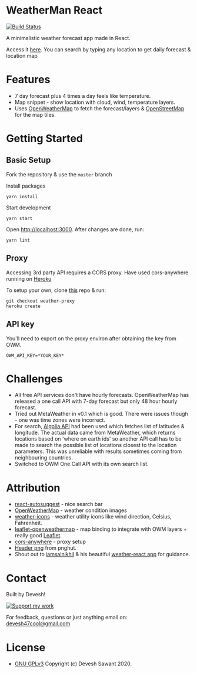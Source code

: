 # WeatherMan React
[![Build Status](https://travis-ci.org/dsaw/weatherman-react.svg?branch=master)](https://travis-ci.org/github/dsaw/weatherman-react)

A minimalistic weather forecast app made in React.

Access it [here](https://dsaw.github.io/weatherman-react/). You can search by typing any location to get daily forecast & location map

# Features
- 7 day forecast plus 4 times a day feels like temperature.
- Map snippet - show location with cloud, wind, temperature layers.
- Uses [OpenWeatherMap](https://openweathermap.org/) to fetch the forecast/layers & [OpenStreetMap](https://www.openstreetmap.org/about) for the map tiles.

# Getting Started

## Basic Setup

Fork the repository & use the `master` branch

Install packages
```
yarn install
```
Start development
```
yarn start
```
Open [http://localhost:3000](http://localhost:3000).
After changes are done, run:
```
yarn lint
```

## Proxy
Accessing 3rd party API requires a CORS proxy. Have used cors-anywhere running on [Heroku](https://cors-proxy-serv.herokuapp.com/)

To setup your own, clone [this](https://github.com/dsaw/cors-anywhere) repo & run:
```
git checkout weather-proxy
heroku create
```

## API key
You'll need to export on the proxy environ after obtaining the key from OWM.
```
OWM_API_KEY=*YOUR_KEY*
```

# Challenges
- All free API services don't have hourly forecasts. OpenWeatherMap has released a one call API with 7-day forecast but only 48 hour hourly forecast.
- Tried out MetaWeather in v0.1 which is good. There were issues though - one was time zones were incorrect.
- For search, [Algolia API](https://www.algolia.com/doc/rest-api/search/) had been used which fetches list of latitudes & longitude. The actual data came from MetaWeather, which returns locations based on 'where on earth ids' so another API call has to be made to search the possible list of locations closest to the location parameters. This was unreliable with results sometimes coming from neighbouring countries.
- Switched to OWM One Call API with its own search list.

# Attribution
- [react-autosuggest](http://react-autosuggest.js.org/) - nice search bar
- [OpenWeatherMap]() - weather condition images
- [weather-icons](https://erikflowers.github.io/weather-icons/) - weather utility icons like wind direction, Celsius, Fahrenheit.
- [leaflet-openweathermap](https://github.com/buche/leaflet-openweathermap) - map binding to integrate with OWM layers + really good [Leaflet](https://leafletjs.com/).
- [cors-anywhere](https://github.com/Rob--W/cors-anywhere) - proxy setup
- [Header png](https://pnghut.com/png/kEWKsWGE3x/cartoon-cloud-meteorological-phenomenon-transparent-png) from pnghut.
- Shout out to [iamsainikhil](https://github.com/iamsainikhil/weather-react) & his beautiful [weather-react app](https://github.com/iamsainikhil/weather-react) for guidance.

# Contact
Built by Devesh!

[![Support my work](https://cdn.buymeacoffee.com/buttons/default-blue.png)](https://www.buymeacoffee.com/dsawthewhat)

For feedback, questions or just anything email on: [devesh47cool@gmail.com](devesh47cool@gmail.com)

# License
- [GNU GPLv3](https://www.gnu.org/licenses/quick-guide-gplv3.html) Copyright (c) Devesh Sawant 2020.
